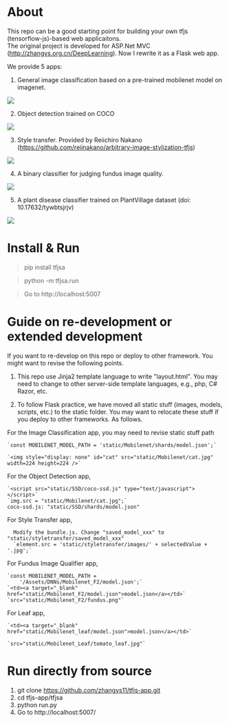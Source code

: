 # About

This repo can be a good starting point for building your own tfjs (tensorflow-js)-based web applicaitons.  
The original project is developed for ASP.Net MVC (http://zhangys.org.cn/DeepLearning). Now I rewrite it as a Flask web app.

We provide 5 apps: 

1. General image classification based on a pre-trained mobilenet model on imagenet.

<img src="image_classification.png">

2. Object detection trained on COCO

<img src="object_detection.png">

3. Style transfer. Provided by Reiichiro Nakano (https://github.com/reiinakano/arbitrary-image-stylization-tfjs)

<img src="style_transfer.png">

4. A binary classifier for judging fundus image quality.

<img src="fundus_qualifier.png">

5. A plant disease classifier trained on PlantVillage dataset (doi: 10.17632/tywbtsjrjv)

<img src="leaf.png">

# Install & Run

> pip install tfjsa

> python -m tfjsa.run

> Go to http://localhost:5007

# Guide on re-development or extended development

If you want to re-develop on this repo or deploy to other framework. You might want to revise the following points. 

1. This repo use Jinja2 template language to write "layout.html". You may need to change to other server-side template languages, e.g., php, C# Razor, etc.
   
2. To follow Flask practice, we have moved all static stuff (images, models, scripts, etc.) to the static folder. You may want to relocate these stuff if you deploy to other frameworks. As follows.

  For the Image Classification app, you may need to revise static stuff path

    `const MOBILENET_MODEL_PATH = 'static/Mobilenet/shards/model.json';`

    `<img style="display: none" id="cat" src="static/Mobilenet/cat.jpg" width=224 height=224 />`

  For the Object Detection app, 

    `<script src="static/SSD/coco-ssd.js" type="text/javascript"></script>`
    `img.src = "static/Mobilenet/cat.jpg";`
    coco-ssd.js: "static/SSD/shards/model.json"

   For Style Transfer app,

      Modify the bundle.js. Change "saved_model_xxx" to "static/styletransfer/saved_model_xxx"
      `element.src = 'static/styletransfer/images/' + selectedValue + '.jpg';`

  For Fundus Image Qualifier app,

    `const MOBILENET_MODEL_PATH =
        '/Assets/DNNs/Mobilenet_F2/model.json';`
    `<td><a target="_blank" href="static/Mobilenet_F2/model.json">model.json</a></td>`
    `src="static/Mobilenet_F2/fundus.png"`

  For Leaf app, 

    `<td><a target="_blank" href="static/Mobilenet_leaf/model.json">model.json</a></td>`

    `src="static/Mobilenet_Leaf/tomato_leaf.jpg"`

# Run directly from source

1. git clone https://github.com/zhangys11/tfjs-app.git
2. cd tfjs-app/tfjsa
3. python run.py
4. Go to http://localhost:5007/